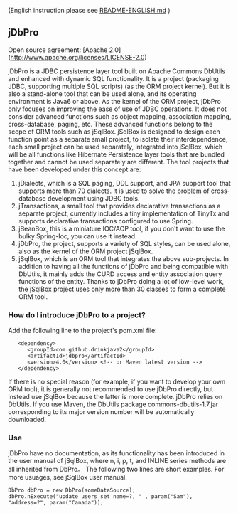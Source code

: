 (English instruction please see [README-ENGLISH.md](README-ENGLISH.md) )
## jDbPro
Open source agreement: [Apache 2.0] (http://www.apache.org/licenses/LICENSE-2.0)

jDbPro is a JDBC persistence layer tool built on Apache Commons DbUtils and enhanced with dynamic SQL functionality. It is a project (packaging JDBC, supporting multiple SQL scripts) (as the ORM project kernel). But it is also a stand-alone tool that can be used alone, and its operating environment is Java6 or above.
As the kernel of the ORM project, jDbPro only focuses on improving the ease of use of JDBC operations. It does not consider advanced functions such as object mapping, association mapping, cross-database, paging, etc. These advanced functions belong to the scope of ORM tools such as jSqlBox. jSqlBox is designed to design each function point as a separate small project, to isolate their interdependence, each small project can be used separately, integrated into jSqlBox, which will be all functions like Hibernate Persistence layer tools that are bundled together and cannot be used separately are different. The tool projects that have been developed under this concept are:  

1. jDialects, which is a SQL paging, DDL support, and JPA support tool that supports more than 70 dialects. It is used to solve the problem of cross-database development using JDBC tools.  
2. jTransactions, a small tool that provides declarative transactions as a separate project, currently includes a tiny implementation of TinyTx and supports declarative transactions configured to use Spring.  
3. jBeanBox, this is a miniature IOC/AOP tool, if you don't want to use the bulky Spring-Ioc, you can use it instead.  
4. jDbPro, the project, supports a variety of SQL styles, can be used alone, also as the kernel of the ORM project jSqlBox.  
5. jSqlBox, which is an ORM tool that integrates the above sub-projects. In addition to having all the functions of jDbPro and being compatible with DbUtils, it mainly adds the CURD access and entity association query functions of the entity. Thanks to jDbPro doing a lot of low-level work, the jSqlBox project uses only more than 30 classes to form a complete ORM tool.  

### How do I introduce jDbPro to a project?
Add the following line to the project's pom.xml file:
```
   <dependency>
      <groupId>com.github.drinkjava2</groupId>
      <artifactId>jdbpro</artifactId>
      <version>4.0</version> <!-- or Maven latest version -->
   </dependency>
```
If there is no special reason (for example, if you want to develop your own ORM tool), it is generally not recommended to use jDbPro directly, but instead use jSqlBox because the latter is more complete.
jDbPro relies on DbUtils. If you use Maven, the DbUtils package commons-dbutils-1.7.jar corresponding to its major version number will be automatically downloaded.

### Use
jDbPro have no documentation, as its functionality has been introduced in the user manual of jSqlBox, where n, i, p, t, and INLINE series methods are all inherited from DbPro。
The following two lines are short examples. For more usuages, see jSqlBox user manual.
```
DbPro dbPro = new DbPro(someDataSource);  
dbPro.nExecute("update users set name=?, " , param("Sam"), "address=?", param("Canada"));
```